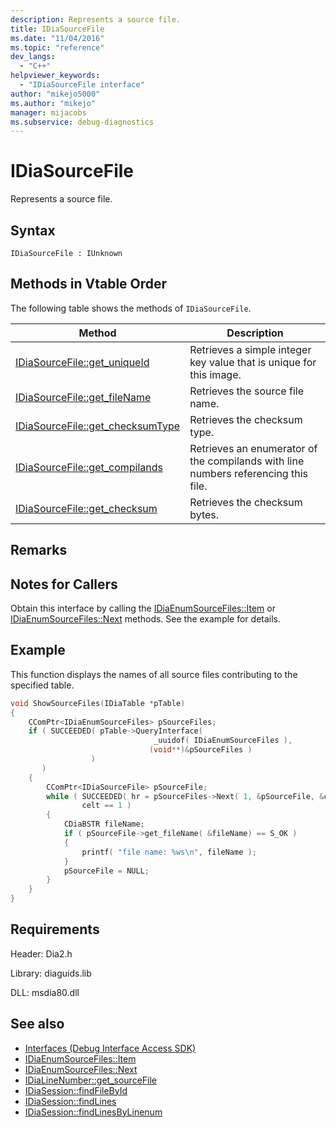 ```yaml
---
description: Represents a source file.
title: IDiaSourceFile
ms.date: "11/04/2016"
ms.topic: "reference"
dev_langs:
  - "C++"
helpviewer_keywords:
  - "IDiaSourceFile interface"
author: "mikejo5000"
ms.author: "mikejo"
manager: mijacobs
ms.subservice: debug-diagnostics
---
```


# IDiaSourceFile

Represents a source file.

## Syntax

`IDiaSourceFile : IUnknown`

## Methods in Vtable Order
The following table shows the methods of `IDiaSourceFile`.

|Method|Description|
|------------|-----------------|
|[IDiaSourceFile::get_uniqueId](../../debugger/debug-interface-access/idiasourcefile-get-uniqueid.md)|Retrieves a simple integer key value that is unique for this image.|
|[IDiaSourceFile::get_fileName](../../debugger/debug-interface-access/idiasourcefile-get-filename.md)|Retrieves the source file name.|
|[IDiaSourceFile::get_checksumType](../../debugger/debug-interface-access/idiasourcefile-get-checksumtype.md)|Retrieves the checksum type.|
|[IDiaSourceFile::get_compilands](../../debugger/debug-interface-access/idiasourcefile-get-compilands.md)|Retrieves an enumerator of the compilands with line numbers referencing this file.|
|[IDiaSourceFile::get_checksum](../../debugger/debug-interface-access/idiasourcefile-get-checksum.md)|Retrieves the checksum bytes.|

## Remarks

## Notes for Callers
Obtain this interface by calling the [IDiaEnumSourceFiles::Item](../../debugger/debug-interface-access/idiaenumsourcefiles-item.md) or [IDiaEnumSourceFiles::Next](../../debugger/debug-interface-access/idiaenumsourcefiles-next.md) methods. See the example for details.

## Example
This function displays the names of all source files contributing to the specified table.

```C++
void ShowSourceFiles(IDiaTable *pTable)
{
    CComPtr<IDiaEnumSourceFiles> pSourceFiles;
    if ( SUCCEEDED( pTable->QueryInterface(
                                _uuidof( IDiaEnumSourceFiles ),
                               (void**)&pSourceFiles )
                  )
       )
    {
        CComPtr<IDiaSourceFile> pSourceFile;
        while ( SUCCEEDED( hr = pSourceFiles->Next( 1, &pSourceFile, &celt ) ) &&
                celt == 1 )
        {
            CDiaBSTR fileName;
            if ( pSourceFile->get_fileName( &fileName) == S_OK )
            {
                printf( "file name: %ws\n", fileName );
            }
            pSourceFile = NULL;
        }
    }
}
```

## Requirements
Header: Dia2.h

Library: diaguids.lib

DLL: msdia80.dll

## See also
- [Interfaces (Debug Interface Access SDK)](../../debugger/debug-interface-access/interfaces-debug-interface-access-sdk.md)
- [IDiaEnumSourceFiles::Item](../../debugger/debug-interface-access/idiaenumsourcefiles-item.md)
- [IDiaEnumSourceFiles::Next](../../debugger/debug-interface-access/idiaenumsourcefiles-next.md)
- [IDiaLineNumber::get_sourceFile](../../debugger/debug-interface-access/idialinenumber-get-sourcefile.md)
- [IDiaSession::findFileById](../../debugger/debug-interface-access/idiasession-findfilebyid.md)
- [IDiaSession::findLines](../../debugger/debug-interface-access/idiasession-findlines.md)
- [IDiaSession::findLinesByLinenum](../../debugger/debug-interface-access/idiasession-findlinesbylinenum.md)
